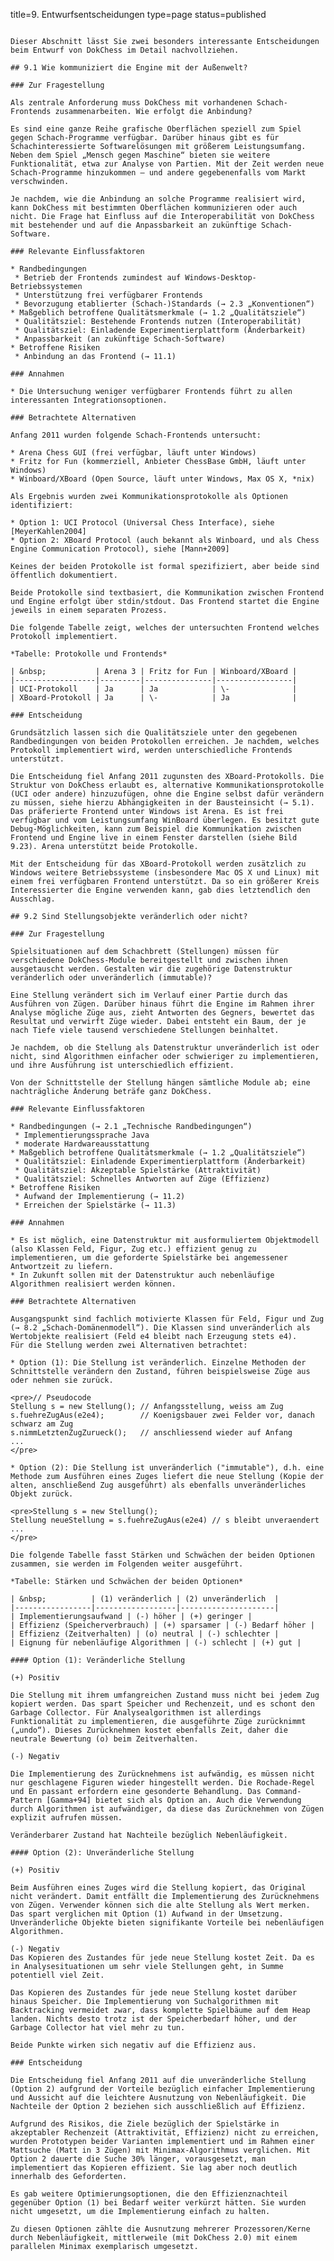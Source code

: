 title=9. Entwurfsentscheidungentype=pagestatus=published~~~~~~Dieser Abschnitt lässt Sie zwei besonders interessante Entscheidungen beim Entwurf von DokChess im Detail nachvollziehen.## 9.1 Wie kommuniziert die Engine mit der Außenwelt?### Zur FragestellungAls zentrale Anforderung muss DokChess mit vorhandenen Schach-Frontends zusammenarbeiten. Wie erfolgt die Anbindung?Es sind eine ganze Reihe grafische Oberflächen speziell zum Spiel gegen Schach-Programme verfügbar. Darüber hinaus gibt es für Schachinteressierte Softwarelösungen mit größerem Leistungsumfang. Neben dem Spiel „Mensch gegen Maschine“ bieten sie weitere Funktionalität, etwa zur Analyse von Partien. Mit der Zeit werden neue Schach-Programme hinzukommen – und andere gegebenenfalls vom Markt verschwinden.Je nachdem, wie die Anbindung an solche Programme realisiert wird, kann DokChess mit bestimmten Oberflächen kommunizieren oder auch nicht. Die Frage hat Einfluss auf die Interoperabilität von DokChess mit bestehender und auf die Anpassbarkeit an zukünftige Schach-Software. ### Relevante Einflussfaktoren* Randbedingungen * Betrieb der Frontends zumindest auf Windows-Desktop-Betriebssystemen  * Unterstützung frei verfügbarer Frontends * Bevorzugung etablierter (Schach-)Standards (→ 2.3 „Konventionen“) * Maßgeblich betroffene Qualitätsmerkmale (→ 1.2 „Qualitätsziele“) * Qualitätsziel: Bestehende Frontends nutzen (Interoperabilität) * Qualitätsziel: Einladende Experimentierplattform (Änderbarkeit) * Anpassbarkeit (an zukünftige Schach-Software)* Betroffene Risiken * Anbindung an das Frontend (→ 11.1)### Annahmen* Die Untersuchung weniger verfügbarer Frontends führt zu allen interessanten Integrationsoptionen.### Betrachtete AlternativenAnfang 2011 wurden folgende Schach-Frontends untersucht:* Arena Chess GUI (frei verfügbar, läuft unter Windows)* Fritz for Fun (kommerziell, Anbieter ChessBase GmbH, läuft unter Windows)* Winboard/XBoard (Open Source, läuft unter Windows, Max OS X, *nix)Als Ergebnis wurden zwei Kommunikationsprotokolle als Optionen identifiziert:* Option 1: UCI Protocol (Universal Chess Interface), siehe [MeyerKahlen2004]* Option 2: XBoard Protocol (auch bekannt als Winboard, und als Chess Engine Communication Protocol), siehe [Mann+2009]Keines der beiden Protokolle ist formal spezifiziert, aber beide sind öffentlich dokumentiert.Beide Protokolle sind textbasiert, die Kommunikation zwischen Frontend und Engine erfolgt über stdin/stdout. Das Frontend startet die Engine jeweils in einem separaten Prozess.Die folgende Tabelle zeigt, welches der untersuchten Frontend welches Protokoll implementiert.*Tabelle: Protokolle und Frontends*| &nbsp;           | Arena 3 | Fritz for Fun | Winboard/XBoard ||------------------|---------|---------------|-----------------|| UCI-Protokoll    | Ja      | Ja            | \-              || XBoard-Protokoll | Ja      | \-            | Ja              |### EntscheidungGrundsätzlich lassen sich die Qualitätsziele unter den gegebenen Randbedingungen von beiden Protokollen erreichen. Je nachdem, welches Protokoll implementiert wird, werden unterschiedliche Frontends unterstützt. Die Entscheidung fiel Anfang 2011 zugunsten des XBoard-Protokolls. Die Struktur von DokChess erlaubt es, alternative Kommunikationsprotokolle (UCI oder andere) hinzuzufügen, ohne die Engine selbst dafür verändern zu müssen, siehe hierzu Abhängigkeiten in der Bausteinsicht (→ 5.1).Das präferierte Frontend unter Windows ist Arena. Es ist frei verfügbar und vom Leistungsumfang WinBoard überlegen. Es besitzt gute Debug-Möglichkeiten, kann zum Beispiel die Kommunikation zwischen Frontend und Engine live in einem Fenster darstellen (siehe Bild 9.23). Arena unterstützt beide Protokolle.Mit der Entscheidung für das XBoard-Protokoll werden zusätzlich zu Windows weitere Betriebssysteme (insbesondere Mac OS X und Linux) mit einem frei verfügbaren Frontend unterstützt. Da so ein größerer Kreis Interessierter die Engine verwenden kann, gab dies letztendlich den Ausschlag.## 9.2 Sind Stellungsobjekte veränderlich oder nicht?### Zur FragestellungSpielsituationen auf dem Schachbrett (Stellungen) müssen für verschiedene DokChess-Module bereitgestellt und zwischen ihnen ausgetauscht werden. Gestalten wir die zugehörige Datenstruktur veränderlich oder unveränderlich (immutable)?Eine Stellung verändert sich im Verlauf einer Partie durch das Ausführen von Zügen. Darüber hinaus führt die Engine im Rahmen ihrer Analyse mögliche Züge aus, zieht Antworten des Gegners, bewertet das Resultat und verwirft Züge wieder. Dabei entsteht ein Baum, der je nach Tiefe viele tausend verschiedene Stellungen beinhaltet.Je nachdem, ob die Stellung als Datenstruktur unveränderlich ist oder nicht, sind Algorithmen einfacher oder schwieriger zu implementieren, und ihre Ausführung ist unterschiedlich effizient. Von der Schnittstelle der Stellung hängen sämtliche Module ab; eine nachträgliche Änderung beträfe ganz DokChess. ### Relevante Einflussfaktoren* Randbedingungen (→ 2.1 „Technische Randbedingungen“) * Implementierungssprache Java * moderate Hardwareausstattung* Maßgeblich betroffene Qualitätsmerkmale (→ 1.2 „Qualitätsziele“) * Qualitätsziel: Einladende Experimentierplattform (Änderbarkeit) * Qualitätsziel: Akzeptable Spielstärke (Attraktivität) * Qualitätsziel: Schnelles Antworten auf Züge (Effizienz)* Betroffene Risiken * Aufwand der Implementierung (→ 11.2) * Erreichen der Spielstärke (→ 11.3)### Annahmen* Es ist möglich, eine Datenstruktur mit ausformuliertem Objektmodell (also Klassen Feld, Figur, Zug etc.) effizient genug zu implementieren, um die geforderte Spielstärke bei angemessener Antwortzeit zu liefern.* In Zukunft sollen mit der Datenstruktur auch nebenläufige Algorithmen realisiert werden können.### Betrachtete AlternativenAusgangspunkt sind fachlich motivierte Klassen für Feld, Figur und Zug (→ 8.2 „Schach-Domänenmodell“). Die Klassen sind unveränderlich als Wertobjekte realisiert (Feld e4 bleibt nach Erzeugung stets e4). Für die Stellung werden zwei Alternativen betrachtet:* Option (1): Die Stellung ist veränderlich. Einzelne Methoden der Schnittstelle verändern den Zustand, führen beispielsweise Züge aus oder nehmen sie zurück.<pre>// PseudocodeStellung s = new Stellung(); // Anfangsstellung, weiss am Zugs.fuehreZugAus(e2e4);        // Koenigsbauer zwei Felder vor, danach schwarz am Zugs.nimmLetztenZugZurueck();   // anschliessend wieder auf Anfang...</pre>* Option (2): Die Stellung ist unveränderlich ("immutable"), d.h. eine Methode zum Ausführen eines Zuges liefert die neue Stellung (Kopie der alten, anschließend Zug ausgeführt) als ebenfalls unveränderliches Objekt zurück.<pre>Stellung s = new Stellung();Stellung neueStellung = s.fuehreZugAus(e2e4) // s bleibt unveraendert...</pre>Die folgende Tabelle fasst Stärken und Schwächen der beiden Optionen zusammen, sie werden im Folgenden weiter ausgeführt.*Tabelle: Stärken und Schwächen der beiden Optionen*| &nbsp;          | (1) veränderlich | (2) unveränderlich  ||-----------------|------------------|---------------------|| Implementierungsaufwand | (-) höher | (+) geringer || Effizienz (Speicherverbrauch) | (+) sparsamer | (-) Bedarf höher || Effizienz (Zeitverhalten) | (o) neutral | (-) schlechter || Eignung für nebenläufige Algorithmen | (-) schlecht | (+) gut |#### Option (1): Veränderliche Stellung(+) PositivDie Stellung mit ihrem umfangreichen Zustand muss nicht bei jedem Zug kopiert werden. Das spart Speicher und Rechenzeit, und es schont den Garbage Collector. Für Analysealgorithmen ist allerdings Funktionalität zu implementieren, die ausgeführte Züge zurücknimmt („undo“). Dieses Zurücknehmen kostet ebenfalls Zeit, daher die neutrale Bewertung (o) beim Zeitverhalten.(-) NegativDie Implementierung des Zurücknehmens ist aufwändig, es müssen nicht nur geschlagene Figuren wieder hingestellt werden. Die Rochade-Regel und En passant erfordern eine gesonderte Behandlung. Das Command-Pattern [Gamma+94] bietet sich als Option an. Auch die Verwendung durch Algorithmen ist aufwändiger, da diese das Zurücknehmen von Zügen explizit aufrufen müssen.Veränderbarer Zustand hat Nachteile bezüglich Nebenläufigkeit.#### Option (2): Unveränderliche Stellung(+) PositivBeim Ausführen eines Zuges wird die Stellung kopiert, das Original nicht verändert. Damit entfällt die Implementierung des Zurücknehmens von Zügen. Verwender können sich die alte Stellung als Wert merken. Das spart verglichen mit Option (1) Aufwand in der Umsetzung.Unveränderliche Objekte bieten signifikante Vorteile bei nebenläufigen Algorithmen.(-) NegativDas Kopieren des Zustandes für jede neue Stellung kostet Zeit. Da es in Analysesituationen um sehr viele Stellungen geht, in Summe potentiell viel Zeit.Das Kopieren des Zustandes für jede neue Stellung kostet darüber hinaus Speicher. Die Implementierung von Suchalgorithmen mit Backtracking vermeidet zwar, dass komplette Spielbäume auf dem Heap landen. Nichts desto trotz ist der Speicherbedarf höher, und der Garbage Collector hat viel mehr zu tun.Beide Punkte wirken sich negativ auf die Effizienz aus.### EntscheidungDie Entscheidung fiel Anfang 2011 auf die unveränderliche Stellung (Option 2) aufgrund der Vorteile bezüglich einfacher Implementierung und Aussicht auf die leichtere Ausnutzung von Nebenläufigkeit. Die Nachteile der Option 2 beziehen sich ausschließlich auf Effizienz.Aufgrund des Risikos, die Ziele bezüglich der Spielstärke in akzeptabler Rechenzeit (Attraktivität, Effizienz) nicht zu erreichen, wurden Prototypen beider Varianten implementiert und im Rahmen einer Mattsuche (Matt in 3 Zügen) mit Minimax-Algorithmus verglichen. Mit Option 2 dauerte die Suche 30% länger, vorausgesetzt, man implementiert das Kopieren effizient. Sie lag aber noch deutlich innerhalb des Geforderten.Es gab weitere Optimierungsoptionen, die den Effizienznachteil gegenüber Option (1) bei Bedarf weiter verkürzt hätten. Sie wurden nicht umgesetzt, um die Implementierung einfach zu halten.Zu diesen Optionen zählte die Ausnutzung mehrerer Prozessoren/Kerne durch Nebenläufigkeit, mittlerweile (mit DokChess 2.0) mit einem parallelen Minimax exemplarisch umgesetzt.